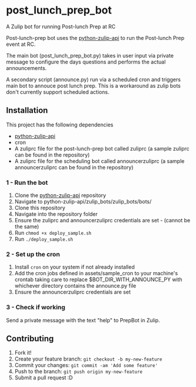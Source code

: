 # post_lunch_prep_bot
A Zulip bot for running Post-lunch Prep at RC

Post-lunch-prep bot uses the [python-zulip-api](https://github.com/zulip/python-zulip-api) to run the Post-lunch Prep event at RC.

The main bot (post_lunch_prep_bot.py) takes in user input via private message to configure the days questions and performs the actual announcements.

A secondary script (announce.py) run via a scheduled cron and triggers main bot to annouce post lunch prep. This is a workaround as zulip bots don't currently support scheduled actions.

## Installation

This project has the following dependencies
- [python-zulip-api](https://github.com/zulip/python-zulip-api)
- cron
- A zuliprc file for the post-lunch-prep bot called zuliprc (a sample zuliprc can be found in the repository)
- A zuliprc file for the scheduling bot called announcerzuliprc (a sample announcerzuliprc can be found in the repository)

### 1 - Run the bot 

1) Clone the [python-zulip-api](https://github.com/zulip/python-zulip-api) repository
2) Navigate to python-zulip-api/zulip_bots/zulip_bots/bots/
3) Clone this repository
4) Navigate into the repository folder
5) Ensure the zuliprc and announcerzuliprc credentials are set - (cannot be the same)
7) Run `chmod +x deploy_sample.sh`
8) Run `./deploy_sample.sh`

 ### 2 - Set up the cron

1) Install `cron` on your system if not already installed
2) Add the cron jobs defined in assets/sample_cron to your machine's crontab taking care to replace $BOT_DIR_WITH_ANNOUNCE_PY with whichever directory contains the announce.py file
3) Ensure the announcerzuliprc credentials are set

### 3 - Check if working

Send a private message with the text "help" to PrepBot in Zulip.

## Contributing

1. Fork it!
2. Create your feature branch: `git checkout -b my-new-feature`
3. Commit your changes: `git commit -am 'Add some feature'`
4. Push to the branch: `git push origin my-new-feature`
5. Submit a pull request :D

